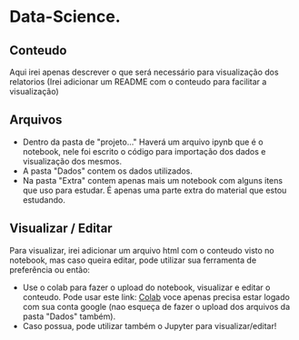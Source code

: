 # Data-Science.

## Conteudo

Aqui irei apenas descrever o que será necessário para visualização dos relatorios 
(Irei adicionar um README com o conteudo para facilitar a visualização)

## Arquivos

  -  Dentro da pasta de "projeto..." Haverá um arquivo ipynb que é o notebook, nele foi escrito o código para importação dos dados e visualização dos mesmos.
  -  A pasta "Dados" contem os dados utilizados.
  -  Na pasta "Extra" contem apenas mais um notebook com alguns itens que uso para estudar. É apenas uma parte extra do material que estou estudando.
  
## Visualizar / Editar

Para visualizar, irei adicionar um arquivo html com o conteudo visto no notebook, mas caso queira editar, pode utilizar sua ferramenta de preferência ou então:
  -  Use o colab para fazer o upload do notebook, visualizar e editar o conteudo. Pode usar este link: [Colab](https://colab.research.google.com/) 
  voce apenas precisa estar logado com sua conta google (nao esqueça de fazer o upload dos arquivos da pasta "Dados" também).
  - Caso possua, pode utilizar também o Jupyter para visualizar/editar!
